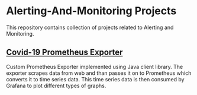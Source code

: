# Alerting-And-Monitoring Projects

This repository contains collection of projects related to Alerting and Monitoring.

## [Covid-19 Prometheus Exporter](https://github.com/sushmadatar/Alerting-And-Monitoring/tree/master/CovidGraph)

Custom Prometheus Exporter implemented using Java client library. The exporter scrapes data from web and than passes it on to Prometheus which converts it to time series data. This time series data is then consumed by Grafana to plot different types of graphs.

